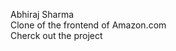 Abhiraj Sharma
<br>
Clone of the frontend of Amazon.com
<br>
Cherck out the project <a href="https://ecommerce-clone-2jqivbm29-abhiraj-sharmas-projects-33923310.vercel.app">
